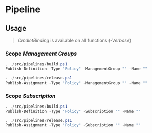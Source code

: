 # Pipeline

## Usage

> _CmdletBinding_ is available on all functions (_-Verbose_)

### Scope _Management Groups_

```powershell
. ./src/pipelines/build.ps1
Publish-Definition -Type "Policy" -ManagementGroup "" -Name ""
```

```powershell
. ./src/pipelines/release.ps1
Publish-Assignment -Type "Policy" -ManagementGroup "" -Name ""
```

### Scope _Subscription_

```powershell
. ./src/pipelines/build.ps1
Publish-Definition -Type "Policy" -Subscription "" -Name ""
```

```powershell
. ./src/pipelines/release.ps1
Publish-Assignment -Type "Policy" -Subscription "" -Name ""
```
